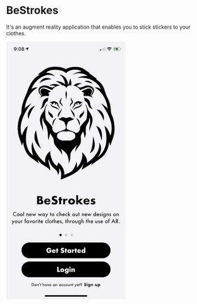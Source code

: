 # BeStrokes

<body>It's an augment reality application that enables you to stick stickers to your clothes.</body>

![BeStrokes](/ReadMeFiles/Landing.png "Home Page")
